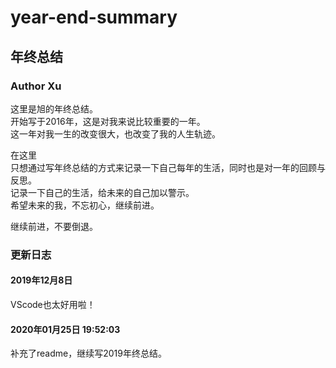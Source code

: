 # year-end-summary
## 年终总结
### Author Xu

这里是旭的年终总结。  
开始写于2016年，这是对我来说比较重要的一年。  
这一年对我一生的改变很大，也改变了我的人生轨迹。

在这里  
只想通过写年终总结的方式来记录一下自己每年的生活，同时也是对一年的回顾与反思。  
记录一下自己的生活，给未来的自己加以警示。  
希望未来的我，不忘初心，继续前进。  

继续前进，不要倒退。


### 更新日志
#### 2019年12月8日
VScode也太好用啦！

#### 2020年01月25日 19:52:03
补充了readme，继续写2019年终总结。